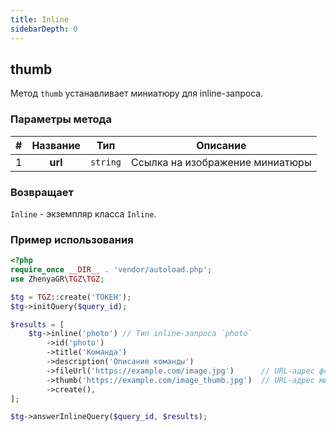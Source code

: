 ```yaml
---
title: Inline
sidebarDepth: 0
---
```


## thumb
Метод `thumb` устанавливает миниатюру для inline-запроса.

### Параметры метода
| # | Название |   Тип    |            Описание             |
|:-:|:--------:|:--------:|:-------------------------------:|
| 1 | **url**  | `string` | Ссылка на изображение миниатюры |

### Возвращает
`Inline` - экземпляр класса `Inline`.

### Пример использования
```php
<?php
require_once __DIR__ . 'vendor/autoload.php';
use ZhenyaGR\TGZ\TGZ;

$tg = TGZ::create('ТОКЕН');
$tg->initQuery($query_id);

$results = [
    $tg->inline('photo') // Тип inline-запроса `photo`
        ->id('photo')
        ->title('Команда')
        ->description('Описание команды')
        ->fileUrl('https://example.com/image.jpg')      // URL-адрес фото
        ->thumb('https://example.com/image_thumb.jpg')  // URL-адрес миниатюры
        ->create(),
];

$tg->answerInlineQuery($query_id, $results);
```